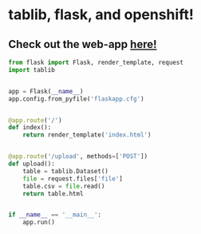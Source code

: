 # tablib, flask, and openshift!
## Check out the web-app [here!](http://tbdemo-bamf.rhcloud.com)

```python
from flask import Flask, render_template, request
import tablib


app = Flask(__name__)
app.config.from_pyfile('flaskapp.cfg')


@app.route('/')
def index():
    return render_template('index.html')


@app.route('/upload', methods=['POST'])
def upload():
    table = tablib.Dataset()
    file = request.files['file']
    table.csv = file.read()
    return table.html


if __name__ == '__main__':
    app.run()
```
